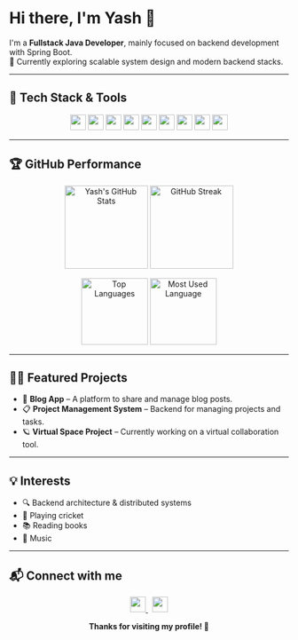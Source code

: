 # Hi there, I'm **Yash** 👋

I'm a **Fullstack Java Developer**, mainly focused on backend development with Spring Boot.  
🌱 Currently exploring scalable system design and modern backend stacks.

---

## 🚀 Tech Stack & Tools

<p align="center">
  <img src="https://img.shields.io/badge/Java-007396?style=for-the-badge&logo=java&logoColor=white" height="28"/>
  <img src="https://img.shields.io/badge/Spring_Boot-6DB33F?style=for-the-badge&logo=spring-boot&logoColor=white" height="28"/>
  <img src="https://img.shields.io/badge/Docker-2496ED?style=for-the-badge&logo=docker&logoColor=white" height="28"/>
  <img src="https://img.shields.io/badge/Kafka-231F20?style=for-the-badge&logo=apache-kafka&logoColor=white" height="28"/>
  <img src="https://img.shields.io/badge/Redis-DC382D?style=for-the-badge&logo=redis&logoColor=white" height="28"/>
  <img src="https://img.shields.io/badge/MySQL-4479A1?style=for-the-badge&logo=mysql&logoColor=white" height="28"/>
  <img src="https://img.shields.io/badge/MongoDB-47A248?style=for-the-badge&logo=mongodb&logoColor=white" height="28"/>
  <img src="https://img.shields.io/badge/Python-3776AB?style=for-the-badge&logo=python&logoColor=white" height="28"/>
  <img src="https://img.shields.io/badge/JavaScript-F7DF1E?style=for-the-badge&logo=javascript&logoColor=black" height="28"/>
</p>

---

## 🏆 GitHub Performance

<p align="center">
  <img src="https://github-readme-stats.vercel.app/api?username=Yash2462&show_icons=true&theme=radical&hide_title=true&hide_border=true" alt="Yash's GitHub Stats" height="150"/>
  <img src="https://github-readme-streak-stats.herokuapp.com/?user=Yash2462&theme=radical&hide_border=true" alt="GitHub Streak" height="150"/>
</p>
<p align="center">
  <img src="https://github-profile-summary-cards.vercel.app/api/cards/repos-per-language?username=Yash2462&theme=radical" alt="Top Languages" height="120"/>
  <img src="https://github-profile-summary-cards.vercel.app/api/cards/most-commit-language?username=Yash2462&theme=radical" alt="Most Used Language" height="120"/>
</p>

---

## 👨‍💻 Featured Projects

- 📝 **Blog App** – A platform to share and manage blog posts.
- 📋 **Project Management System** – Backend for managing projects and tasks.
- 🪐 **Virtual Space Project** – Currently working on a virtual collaboration tool.

---

## 💡 Interests

- 🔍 Backend architecture & distributed systems
- 🏏 Playing cricket
- 📚 Reading books
- 🎵 Music

---

## 📬 Connect with me

<p align="center">
  <a href="https://www.linkedin.com/in/patel-yash-2a7a2128b/">
    <img src="https://img.shields.io/badge/LinkedIn-0A66C2?style=for-the-badge&logo=linkedin&logoColor=white" height="28"/>
  </a>
  &nbsp;
  <a href="mailto:patelyash2462@gmail.com">
    <img src="https://img.shields.io/badge/Gmail-EA4335?style=for-the-badge&logo=gmail&logoColor=white" height="28"/>
  </a>
</p>

<p align="center"><b>Thanks for visiting my profile! 🚀</b></p>

